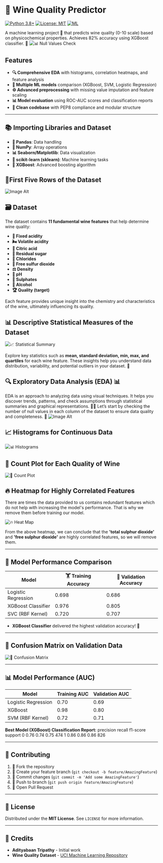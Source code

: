 # 🍷 Wine Quality Predictor

[![Python 3.8+](https://img.shields.io/badge/python-3.8+-blue.svg)](https://www.python.org/downloads/)
[![License: MIT](https://img.shields.io/badge/License-MIT-yellow.svg)](https://opensource.org/licenses/MIT)
[![ML](https://img.shields.io/badge/Machine%20Learning-XGBoost%20|%20SVC%20|%20LogisticRegression-orange)](https://scikit-learn.org/)

A machine learning project 🚀 that predicts wine quality (0-10 scale) based on physicochemical properties. Achieves 82% accuracy using XGBoost classifier. 🍇
![📊 Null Values Check](https://github.com/Adityabaan/Wine-Quality-Predictor/blob/d0a810e8af7689dd5b5a85ce3070be3329e6be25/Sum%20of%20null%20values%20column%20wise.png)

## Features
- **🔍 Comprehensive EDA** with histograms, correlation heatmaps, and feature analysis
- **🤖 Multiple ML models** comparison (XGBoost, SVM, Logistic Regression)
- **⚙️ Advanced preprocessing** with missing value imputation and feature scaling
- **📊 Model evaluation** using ROC-AUC scores and classification reports
- **🧹 Clean codebase** with PEP8 compliance and modular structure
---

## 📚 Importing Libraries and Dataset

- **🐼 Pandas**: Data handling
- **🔢 NumPy**: Array operations
- **📊 Seaborn/Matplotlib**: Data visualization
- **🤖 scikit-learn (sklearn)**: Machine learning tasks
- **🚀 XGBoost**: Advanced boosting algorithm

## 🏅First Five Rows of the Dataset

![Image Alt](https://github.com/Adityabaan/Wine-Quality-Predictor/blob/d0a810e8af7689dd5b5a85ce3070be3329e6be25/First%20Five%20rows%20of%20dataset.png)

## 🗃️ Dataset

The dataset contains **11 fundamental wine features** that help determine wine quality:

- **🍋 Fixed acidity**
- **🌬️ Volatile acidity**
- **🍊 Citric acid**
- **🍬 Residual sugar**
- **🧂 Chlorides**
- **🫧 Free sulfur dioxide**
- **⚖️ Density**
- **🧪 pH**
- **🧪 Sulphates**
- **🍷 Alcohol**
- **🏆 Quality (target)**

Each feature provides unique insight into the chemistry and characteristics of the wine, ultimately influencing its quality.

## 📊 Descriptive Statistical Measures of the Dataset

![📈 Statistical Summary](https://github.com/Adityabaan/Wine-Quality-Predictor/blob/d0a810e8af7689dd5b5a85ce3070be3329e6be25/Some%20descriptive%20statistical%20measures%20of%20the%20dataset.png)

Explore key statistics such as **mean, standard deviation, min, max, and quartiles** for each wine feature. These insights help you understand data distribution, variability, and potential outliers in your dataset. 🧮

## 🔍 Exploratory Data Analysis (EDA) 📊

EDA is an approach to analyzing data using visual techniques. It helps you discover trends, patterns, and check assumptions through statistical summaries and graphical representations. 🕵️‍♂️
Let’s start by checking the number of null values in each column of the dataset to ensure data quality and completeness. 🧐
![Image Alt](https://github.com/Adityabaan/Wine-Quality-Predictor/blob/d0a810e8af7689dd5b5a85ce3070be3329e6be25/Sum%20of%20null%20values%20column%20wise.png)



## 📈 Histograms for Continuous Data

![📊 Histograms](https://github.com/Adityabaan/Wine-Quality-Predictor/blob/d0a810e8af7689dd5b5a85ce3070be3329e6be25/Histograms%20for%20the%20columns%20containing%20continuous%20data.png)

## 🍇 Count Plot for Each Quality of Wine

![🍷 Count Plot](https://github.com/Adityabaan/Wine-Quality-Predictor/blob/d0a810e8af7689dd5b5a85ce3070be3329e6be25/Count%20plot%20for%20each%20quality%20of%20wine.png)

## 🔥 Heatmap for Highly Correlated Features

There are times the data provided to us contains redundant features which do not help with increasing the model's performance. That is why we remove them before training our model.

![🔥 Heat Map](https://github.com/Adityabaan/Wine-Quality-Predictor/blob/d0a810e8af7689dd5b5a85ce3070be3329e6be25/Heat%20map%20for%20highly%20correlated%20features.png)

From the above heatmap, we can conclude that the **'total sulphur dioxide'** and **'free sulphur dioxide'** are highly correlated features, so we will remove them.

---

## 🤖 Model Performance Comparison

| Model                | 🏋️ Training Accuracy | 🧪 Validation Accuracy |
|----------------------|---------------------|-----------------------|
| Logistic Regression  | 0.698               | 0.686                 |
| XGBoost Classifier   | 0.976               | 0.805                 |
| SVC (RBF Kernel)     | 0.720               | 0.707                 |

- **XGBoost Classifier** delivered the highest validation accuracy! 🚀

---

## 🧮 Confusion Matrix on Validation Data

![🧮 Confusion Matrix](https://github.com/Adityabaan/Wine-Quality-Predictor/blob/d0a810e8af7689dd5b5a85ce3070be3329e6be25/Confusion%20matrix%20drawn%20on%20the%20validation%20data.png)

---

## 📊 Model Performance (AUC)

| Model                | Training AUC | Validation AUC |
|----------------------|--------------|----------------|
| Logistic Regression  | 0.70         | 0.69           |
| XGBoost              | 0.98         | 0.80           |
| SVM (RBF Kernel)     | 0.72         | 0.71           |

**Best Model (XGBoost) Classification Report:**
      precision    recall  f1-score   support
   0       0.76      0.74      0.75       474
   1       0.86      0.86      0.86       826

---

## 🤝 Contributing

1. 🍴 Fork the repository
2. 🌿 Create your feature branch (`git checkout -b feature/AmazingFeature`)
3. 💾 Commit changes (`git commit -m 'Add some AmazingFeature'`)
4. 🚀 Push to branch (`git push origin feature/AmazingFeature`)
5. 🔄 Open Pull Request

---

## 📜 License

Distributed under the **MIT License**. See `LICENSE` for more information.

---

## 🙌 Credits

- **Adityabaan Tripathy** - Initial work
- **Wine Quality Dataset** - [UCI Machine Learning Repository](https://archive.ics.uci.edu/ml/datasets/wine+quality)


